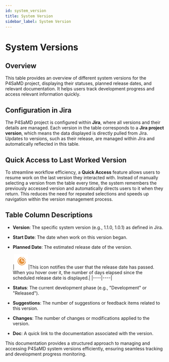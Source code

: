 ```yaml
---
id: system_version
title: System Version
sidebar_label: System Version
---
```


# System Versions

## Overview
This table provides an overview of different system versions for the P4SaMD project, displaying their statuses, planned release dates, and relevant documentation. It helps users track development progress and access relevant information quickly.

## Configuration in Jira
The P4SaMD project is configured within **Jira**, where all versions and their details are managed. Each version in the table corresponds to a **Jira project version**, which means the data displayed is directly pulled from Jira. Updates to versions, such as their release, are managed within Jira and automatically reflected in this table.

## Quick Access to Last Worked Version
To streamline workflow efficiency, a **Quick Access** feature allows users to resume work on the last version they interacted with. Instead of manually selecting a version from the table every time, the system remembers the previously accessed version and automatically directs users to it when they return. This reduces the need for repeated selections and speeds up navigation within the version management process.

## Table Column Descriptions
- **Version**: The specific system version (e.g., 1.1.0, 1.0.1) as defined in Jira.
- **Start Date**: The date when work on this version began.
- **Planned Date**: The estimated release date of the version.<br/> 

  |![alt text](img/system_version_elapsed_icon.png)|This icon notifies the user that the release date has passed. When you hover over it, the number of days elapsed since the scheduled release date is displayed.|
|----|----|
- **Status**: The current development phase (e.g., "Development" or "Released").
- **Suggestions**: The number of suggestions or feedback items related to this version.
- **Changes**: The number of changes or modifications applied to the version.
- **Doc**: A quick link to the documentation associated with the version.

This documentation provides a structured approach to managing and accessing P4SaMD system versions efficiently, ensuring seamless tracking and development progress monitoring.

